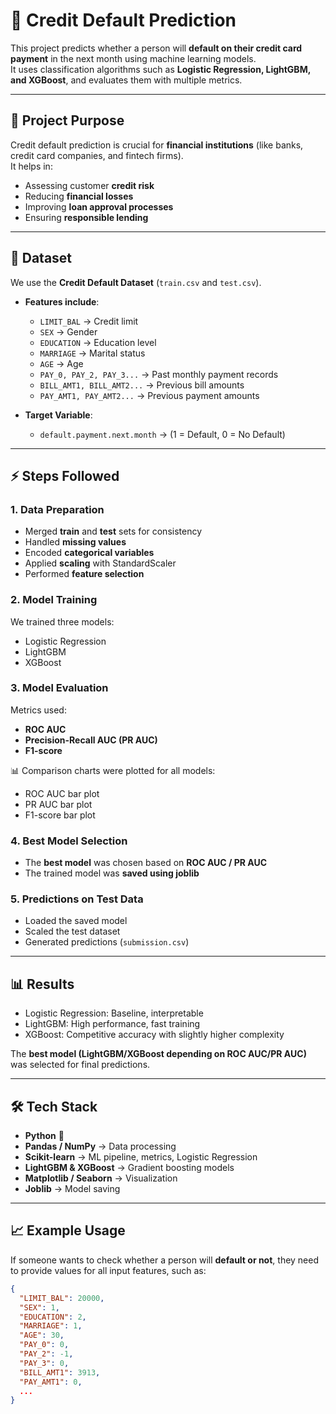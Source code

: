 # 🏦 Credit Default Prediction

This project predicts whether a person will **default on their credit card payment** in the next month using machine learning models.  
It uses classification algorithms such as **Logistic Regression, LightGBM, and XGBoost**, and evaluates them with multiple metrics.

---

## 📌 Project Purpose
Credit default prediction is crucial for **financial institutions** (like banks, credit card companies, and fintech firms).  
It helps in:
- Assessing customer **credit risk**  
- Reducing **financial losses**  
- Improving **loan approval processes**  
- Ensuring **responsible lending**

---

## 📂 Dataset
We use the **Credit Default Dataset** (`train.csv` and `test.csv`).  

- **Features include**:  
  - `LIMIT_BAL` → Credit limit  
  - `SEX` → Gender  
  - `EDUCATION` → Education level  
  - `MARRIAGE` → Marital status  
  - `AGE` → Age  
  - `PAY_0, PAY_2, PAY_3...` → Past monthly payment records  
  - `BILL_AMT1, BILL_AMT2...` → Previous bill amounts  
  - `PAY_AMT1, PAY_AMT2...` → Previous payment amounts  

- **Target Variable**:  
  - `default.payment.next.month` → (1 = Default, 0 = No Default)

---

## ⚡ Steps Followed
### 1. Data Preparation  
- Merged **train** and **test** sets for consistency  
- Handled **missing values**  
- Encoded **categorical variables**  
- Applied **scaling** with StandardScaler  
- Performed **feature selection**  

### 2. Model Training  
We trained three models:  
- Logistic Regression  
- LightGBM  
- XGBoost  

### 3. Model Evaluation  
Metrics used:  
- **ROC AUC**  
- **Precision-Recall AUC (PR AUC)**  
- **F1-score**  

📊 Comparison charts were plotted for all models:
- ROC AUC bar plot  
- PR AUC bar plot  
- F1-score bar plot  

### 4. Best Model Selection  
- The **best model** was chosen based on **ROC AUC / PR AUC**  
- The trained model was **saved using joblib**  

### 5. Predictions on Test Data  
- Loaded the saved model  
- Scaled the test dataset  
- Generated predictions (`submission.csv`)  

---

## 📊 Results
- Logistic Regression: Baseline, interpretable  
- LightGBM: High performance, fast training  
- XGBoost: Competitive accuracy with slightly higher complexity  

The **best model (LightGBM/XGBoost depending on ROC AUC/PR AUC)** was selected for final predictions.

---

## 🛠️ Tech Stack
- **Python** 🐍  
- **Pandas / NumPy** → Data processing  
- **Scikit-learn** → ML pipeline, metrics, Logistic Regression  
- **LightGBM & XGBoost** → Gradient boosting models  
- **Matplotlib / Seaborn** → Visualization  
- **Joblib** → Model saving  

---

## 📈 Example Usage
If someone wants to check whether a person will **default or not**, they need to provide values for all input features, such as:

```json
{
  "LIMIT_BAL": 20000,
  "SEX": 1,
  "EDUCATION": 2,
  "MARRIAGE": 1,
  "AGE": 30,
  "PAY_0": 0,
  "PAY_2": -1,
  "PAY_3": 0,
  "BILL_AMT1": 3913,
  "PAY_AMT1": 0,
  ...
}
